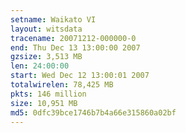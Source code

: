 ```yaml
---
setname: Waikato VI
layout: witsdata
tracename: 20071212-000000-0
end: Thu Dec 13 13:00:00 2007
gzsize: 3,513 MB
len: 24:00:00
start: Wed Dec 12 13:00:01 2007
totalwirelen: 78,425 MB
pkts: 146 million
size: 10,951 MB
md5: 0dfc39bce1746b7b4a66e315860a02bf
---
```

